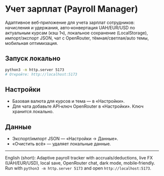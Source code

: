 # Учет зарплат (Payroll Manager)

Адаптивное веб‑приложение для учета зарплат сотрудников: начисления и удержания, авто‑конвертация UAH/EUR/USD по актуальным курсам (кэш 1ч), локальное сохранение (LocalStorage), импорт/экспорт JSON, чат с OpenRouter, тёмная/светлая/auto темы, мобильная оптимизация.

## Запуск локально

```bash
python3 -m http.server 5173
# Откройте: http://localhost:5173
```

## Настройки
- Базовая валюта для курсов и тема — в «Настройки».
- Для чата добавьте API‑ключ OpenRouter в «Настройки». Ключ хранится локально.

## Данные
- Экспорт/импорт JSON — «Настройки → Данные».
- «Очистить всё» — удаляет локальные данные.

---

English (short): Adaptive payroll tracker with accruals/deductions, live FX (UAH/EUR/USD), local save, OpenRouter chat, dark mode, mobile‑friendly. Run with `python3 -m http.server 5173` and open `http://localhost:5173`.
